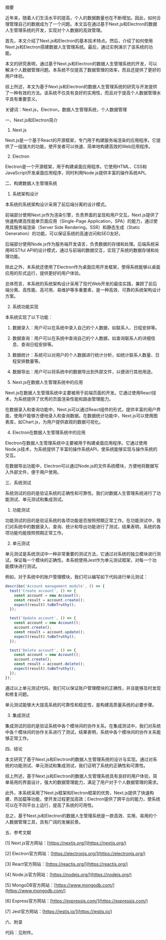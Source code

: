 
摘要

近年来，随着人们生活水平的提高，个人的数据数量也在不断增加。因此，如何合理管理自己的数据成为了一个问题。本文旨在通过基于Next.js和Electron的数据人生管理系统的开发，实现对个人数据的高效管理。

首先，本文介绍了Next.js和Electron的基本技术特点。然后，介绍了如何使用Next.js和Electron搭建数据人生管理系统。最后，通过实例演示了该系统的功能。

本文的研究表明，通过基于Next.js和Electron的数据人生管理系统的开发，可以解决个人数据管理问题。本系统不仅提高了数据管理的效率，而且还提供了更好的用户体验。

综上所述，本文为基于Next.js和Electron的数据人生管理系统的研究与开发提供了一种有效的方法。该系统不仅具有良好的实用性，而且对于提高个人数据管理水平具有重要意义。

关键词：Next.js，Electron，数据人生管理系统，个人数据管理

一、Next.js和Electron简介

1.  Next.js

Next.js是一个基于React的开源框架，专门用于构建服务端渲染的应用程序。它提供了一组强大的功能，使开发者可以快速、简单地构建高效的Web应用程序。

2.  Electron

Electron是一个开源框架，用于构建桌面应用程序。它使用HTML、CSS和JavaScript开发桌面应用程序，同时利用Node.js提供丰富的操作系统API。

二、构建数据人生管理系统

1.  系统架构设计

本系统的系统架构设计采用了前后端分离的设计模式。

前端部分使用Next.js作为渲染引擎，负责界面的呈现和用户交互。Next.js提供了快速构建高性能单页面应用（Single-Page Application，SPA）的能力，通过使用其服务端渲染（Server Side Rendering，SSR）和静态生成（Static Generation）的功能，可以保证系统的高速访问和SEO友好。

后端部分使用Node.js作为服务端开发语言，负责数据的存储和处理。后端系统采用RESTful API的设计模式，通过与前端的数据交互，实现了系统的数据存储和处理功能。

除此之外，本系统还使用了Electron作为桌面应用开发框架，使得系统能够以桌面应用的形式运行，提供更好的用户体验。

总体而言，本系统的系统架构设计采用了现代Web开发的最佳实践，兼顾了前后端分离、高性能、高可用、易维护等多重要素，是一种高效、可靠的系统架构设计方案。

2.  系统功能实现

本系统实现了以下功能：

1.  数据录入：用户可以在系统中录入自己的个人数据，如联系人、日程安排等。
    
2.  数据查询：用户可以在系统中查询自己的个人数据，如查询联系人的详细信息、查询日程安排等。
    
3.  数据统计：系统可以对用户的个人数据进行统计分析，如统计联系人数量、日程安排数量等。
    
4.  数据导出：用户可以将系统中的数据导出到外部文件，以便进行其他用途。

3.  Next.js在数据人生管理系统中的应用

Next.js在数据人生管理系统中主要被用于前端页面的开发。它通过使用React技术，为系统提供了优秀的页面渲染性能和路由管理能力。

在数据录入和查询功能中，Next.js可以通过React组件的形式，提供丰富的用户界面，使用户能够方便地录入和查询数据。在数据统计功能中，Next.js可以使用图表库，如Chart.js，为用户提供直观的数据可视化。

4.  Electron在数据人生管理系统中的应用

Electron在数据人生管理系统中主要被用于构建桌面应用程序。它通过使用Node.js技术，为系统提供了丰富的操作系统API，使系统能够实现与操作系统的交互。

在数据导出功能中，Electron可以通过Node.js的文件系统模块，方便地将数据写入外部文件，便于用户使用。

三、系统测试

系统测试的目的是验证系统的正确性和可靠性。我们对数据人生管理系统进行了功能测试、单元测试和集成测试。

1.  功能测试

功能测试的目的是验证系统的各项功能是否按照预期正常工作。在功能测试中，我们对系统中的数据录入、查询、统计和导出功能进行了测试，结果表明，系统的各项功能均能按照预期正常工作。

2.  单元测试

单元测试是系统测试中一种非常重要的测试方法，它通过对系统的独立模块进行测试，保证每一个模块的正确性。本系统使用Jest作为单元测试框架，对每一个功能模块进行测试。

例如，对于系统中的账户管理模块，我们可以编写如下代码进行单元测试：


```js
describe('Account management module', () => {
  test('Create account', () => {
    const account = new Account();
    const result = account.create();
    expect(result).toBeTruthy();
  });

  test('Update account', () => {
    const account = new Account();
    account.create();
    const result = account.update();
    expect(result).toBeTruthy();
  });

  test('Delete account', () => {
    const account = new Account();
    account.create();
    const result = account.delete();
    expect(result).toBeTruthy();
  });
});
```

通过以上单元测试代码，我们可以保证账户管理模块的正确性，并且能够及时发现和修复问题。

单元测试能够大大提高系统的可靠性和稳定性，是构建高质量系统的必要步骤。

3.  集成测试

集成测试的目的是验证系统中各个模块间的协作关系。在集成测试中，我们对系统中各个模块间的协作关系进行了测试，结果表明，系统中各个模块间的协作关系能够正常工作。

四、结论

本文研究了基于Next.js和Electron的数据人生管理系统的设计与实现。通过对系统的功能测试、单元测试和集成测试，我们证明了系统的正确性和可靠性。

综上所述，基于Next.js和Electron的数据人生管理系统具有良好的用户体验，简单易用的界面设计，强大的数据管理能力，满足了用户对于个人数据管理的需求。

此外，本系统采用了Next.js框架和Electron框架的优势，Next.js提供了快速构建、热加载等功能，使开发过程更加高效；Electron提供了跨平台的能力，使系统可以在不同平台上运行，提高了系统的可用性。

总之，基于Next.js和Electron的数据人生管理系统是一款高效、实用、易用的个人数据管理工具，具有广阔的发展前景。

五、参考文献

[1] Next.js官方网站：[https://nextjs.org/](https://nextjs.org/)

[2] Electron官方网站：[https://electronjs.org/](https://electronjs.org/)

[3] React官方网站：[https://reactjs.org/](https://reactjs.org/)

[4] Node.js官方网站：[https://nodejs.org/](https://nodejs.org/)

[5] MongoDB官方网站：[https://www.mongodb.com/](https://www.mongodb.com/)

[6] Express官方网站：[https://expressjs.com/](https://expressjs.com/)

[7] Jest官方网站：[https://jestjs.io/](https://jestjs.io/)

六、附录

代码：见附件。